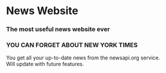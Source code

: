 # News Website

### The most useful news website ever

### YOU CAN FORGET ABOUT NEW YORK TIMES

You get all your up-to-date news from the newsapi.org service.  
Will update with future features.
